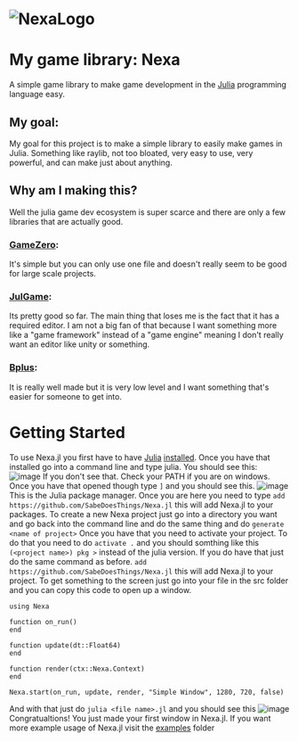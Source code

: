 # ![NexaLogo](https://github.com/user-attachments/assets/71a0a6e6-d7de-4ff7-9505-4b8dd5d7ce3b)

# My game library: Nexa
A simple game library to make game development in the [Julia](https://julialang.org/) programming language easy. 

## My goal:
My goal for this project is to make a simple library to easily make games in Julia. Something like raylib, not too bloated, very easy to use, very powerful, and can make just about anything.

## Why am I making this? 
Well the julia game dev ecosystem is super scarce and there are only a few libraries that are actually good. 
### [GameZero](https://github.com/aviks/GameZero.jl):
It's simple but you can only use one file and doesn't really seem to be good for large scale projects. 
### [JulGame](https://github.com/Kyjor/JulGame.jl):
Its pretty good so far. The main thing that loses me is the fact that it has a required editor. I am not a big fan of that because I want something more like a "game framework" instead of a "game engine" meaning I don't really want an editor like unity or something. 
### [Bplus](https://github.com/heyx3/Bplus.jl):
It is really well made but it is very low level and I want something that's easier for someone to get into.

# Getting Started
To use Nexa.jl you first have to have [Julia](https://julialang.org/) [installed](https://julialang.org/downloads/).
Once you have that installed go into a command line and type julia.
You should see this:
![image](https://github.com/user-attachments/assets/3899e7e1-0f69-4a90-be5d-fd0bd2b36620)
If you don't see that. Check your PATH if you are on windows.
Once you have that opened though type `]` and you should see this.
![image](https://github.com/user-attachments/assets/e3a09351-6421-4fc6-a77f-a8f7ad7c5797)
This is the Julia package manager. 
Once you are here you need to type `add https://github.com/SabeDoesThings/Nexa.jl` this will add Nexa.jl to your packages.
To create a new Nexa project just go into a directory you want and go back into the command line and do the same thing and do `generate <name of project>`
Once you have that you need to activate your project. 
To do that you need to do `activate .` and you should somthing like this
`(<project name>) pkg >` instead of the julia version.
If you do have that just do the same command as before. `add https://github.com/SabeDoesThings/Nexa.jl` this will add Nexa.jl to your project.
To get something to the screen just go into your file in the src folder and you can copy this code to open up a window.
```
using Nexa

function on_run()
end

function update(dt::Float64)
end

function render(ctx::Nexa.Context)
end

Nexa.start(on_run, update, render, "Simple Window", 1280, 720, false)
```
And with that just do `julia <file name>.jl` and you should see this
![image](https://github.com/user-attachments/assets/d898fda9-7231-473f-8661-b2d232a746be)
Congratualtions!
You just made your first window in Nexa.jl.
If you want more example usage of Nexa.jl visit the [examples](https://github.com/SabeDoesThings/Nexa.jl/tree/main/examples) folder
